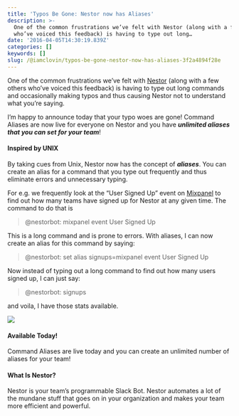 ```yaml
---
title: 'Typos Be Gone: Nestor now has Aliases'
description: >-
  One of the common frustrations we’ve felt with Nestor (along with a few others
  who’ve voiced this feedback) is having to type out long…
date: '2016-04-05T14:30:19.839Z'
categories: []
keywords: []
slug: /@iamclovin/typos-be-gone-nestor-now-has-aliases-3f2a4894f28e
---
```


One of the common frustrations we’ve felt with [Nestor](https://www.asknestor.me) (along with a few others who’ve voiced this feedback) is having to type out long commands and occasionally making typos and thus causing Nestor not to understand what you’re saying.

I’m happy to announce today that your typo woes are gone! Command Aliases are now live for everyone on Nestor and you have **_unlimited aliases that you can set for your team_**!

#### Inspired by UNIX

By taking cues from Unix, Nestor now has the concept of **_aliases_**. You can create an alias for a command that you type out frequently and thus eliminate errors and unnecessary typing.

For e.g. we frequently look at the “User Signed Up” event on [Mixpanel](https://www.asknestor.me/powers/mixpanel) to find out how many teams have signed up for Nestor at any given time. The command to do that is

> @nestorbot: mixpanel event User Signed Up

This is a long command and is prone to errors. With aliases, I can now create an alias for this command by saying:

> @nestorbot: set alias signups=mixpanel event User Signed Up

Now instead of typing out a long command to find out how many users signed up, I can just say:

> @nestorbot: signups

and voila, I have those stats available.

![](https://cdn-images-1.medium.com/max/800/1*X7nt73JTNk1d3Pbh84Di8A.png)

#### Available Today!

Command Aliases are live today and you can create an unlimited number of aliases for your team!

#### What Is Nestor?

Nestor is your team’s programmable Slack Bot. Nestor automates a lot of the mundane stuff that goes on in your organization and makes your team more efficient and powerful.